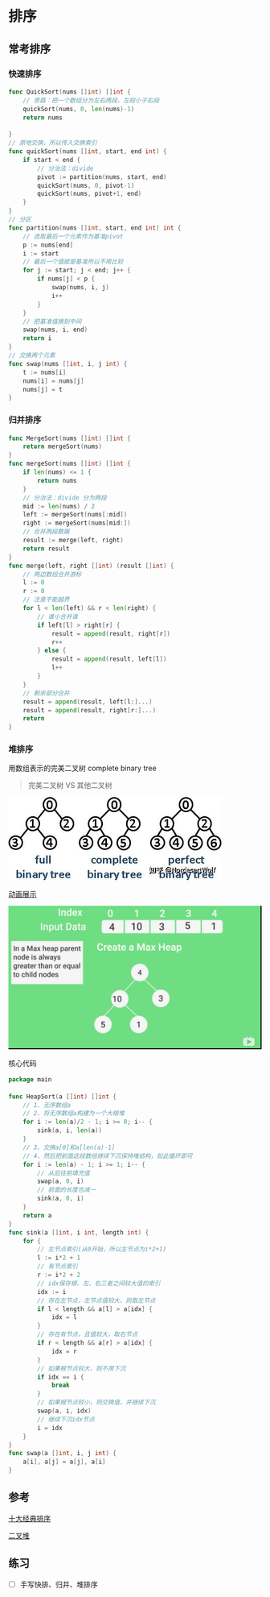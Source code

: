 # 排序

## 常考排序

### 快速排序

```go
func QuickSort(nums []int) []int {
    // 思路：把一个数组分为左右两段，左段小于右段
    quickSort(nums, 0, len(nums)-1)
    return nums

}
// 原地交换，所以传入交换索引
func quickSort(nums []int, start, end int) {
    if start < end {
        // 分治法：divide
        pivot := partition(nums, start, end)
        quickSort(nums, 0, pivot-1)
        quickSort(nums, pivot+1, end)
    }
}
// 分区
func partition(nums []int, start, end int) int {
    // 选取最后一个元素作为基准pivot
    p := nums[end]
    i := start
    // 最后一个值就是基准所以不用比较
    for j := start; j < end; j++ {
        if nums[j] < p {
            swap(nums, i, j)
            i++
        }
    }
    // 把基准值换到中间
    swap(nums, i, end)
    return i
}
// 交换两个元素
func swap(nums []int, i, j int) {
    t := nums[i]
    nums[i] = nums[j]
    nums[j] = t
}
```

### 归并排序

```go
func MergeSort(nums []int) []int {
    return mergeSort(nums)
}
func mergeSort(nums []int) []int {
    if len(nums) <= 1 {
        return nums
    }
    // 分治法：divide 分为两段
    mid := len(nums) / 2
    left := mergeSort(nums[:mid])
    right := mergeSort(nums[mid:])
    // 合并两段数据
    result := merge(left, right)
    return result
}
func merge(left, right []int) (result []int) {
    // 两边数组合并游标
    l := 0
    r := 0
    // 注意不能越界
    for l < len(left) && r < len(right) {
        // 谁小合并谁
        if left[l] > right[r] {
            result = append(result, right[r])
            r++
        } else {
            result = append(result, left[l])
            l++
        }
    }
    // 剩余部分合并
    result = append(result, left[l:]...)
    result = append(result, right[r:]...)
    return
}
```

### 堆排序

用数组表示的完美二叉树 complete binary tree

> 完美二叉树 VS 其他二叉树

![image.png](../images/tree_type.png)

[动画展示](https://www.bilibili.com/video/av18980178/)

![image.png](./../images/heap.png)

核心代码

```go
package main

func HeapSort(a []int) []int {
    // 1、无序数组a
	// 2、将无序数组a构建为一个大根堆
	for i := len(a)/2 - 1; i >= 0; i-- {
		sink(a, i, len(a))
	}
	// 3、交换a[0]和a[len(a)-1]
	// 4、然后把前面这段数组继续下沉保持堆结构，如此循环即可
	for i := len(a) - 1; i >= 1; i-- {
		// 从后往前填充值
		swap(a, 0, i)
		// 前面的长度也减一
		sink(a, 0, i)
	}
	return a
}
func sink(a []int, i int, length int) {
	for {
		// 左节点索引(从0开始，所以左节点为i*2+1)
		l := i*2 + 1
		// 有节点索引
		r := i*2 + 2
		// idx保存根、左、右三者之间较大值的索引
		idx := i
		// 存在左节点，左节点值较大，则取左节点
		if l < length && a[l] > a[idx] {
			idx = l
		}
		// 存在有节点，且值较大，取右节点
		if r < length && a[r] > a[idx] {
			idx = r
		}
		// 如果根节点较大，则不用下沉
		if idx == i {
			break
		}
		// 如果根节点较小，则交换值，并继续下沉
		swap(a, i, idx)
		// 继续下沉idx节点
		i = idx
	}
}
func swap(a []int, i, j int) {
	a[i], a[j] = a[j], a[i]
}

```

## 参考

[十大经典排序](https://www.cnblogs.com/onepixel/p/7674659.html)

[二叉堆](https://labuladong.gitbook.io/algo/shu-ju-jie-gou-xi-lie/er-cha-dui-xiang-jie-shi-xian-you-xian-ji-dui-lie)

## 练习

- [ ] 手写快排、归并、堆排序
